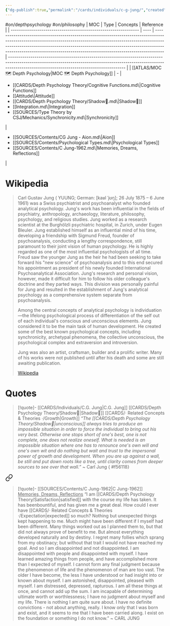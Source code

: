 ```yaml
---
{"dg-publish":true,"permalink":"/cards/individuals/c-g-jung/","created":"2023-03-08T17:10:16.342+01:00","updated":"2023-04-29T17:02:07.777+02:00"}
---
```


#on/depthpsychology #on/philosophy
| MOC                                                             | Type | Concepts                                                                                                                                                                                                                                                                                                                     | Reference                                                                                                                                                                                                             |
| --------------------------------------------------------------- | ---- | ---------------------------------------------------------------------------------------------------------------------------------------------------------------------------------------------------------------------------------------------------------------------------------------------------------------------------- | --------------------------------------------------------------------------------------------------------------------------------------------------------------------------------------------------------------------- |
| [[ATLAS/MOC 🗺️ Depth Psychology\|MOC 🗺️ Depth Psychology]] | \-   | <ul><li>[[CARDS/Depth Psychology Theory/Cognitive Functions.md\\|Cognitive Functions]]</li><li>[[Attitude\\|Attitude]]</li><li>[[CARDS/Depth Psychology Theory/Shadow👤.md\\|Shadow👤]]</li><li>[[Integration.md\\|Integration]]</li><li>[[SOURCES/Type Theory by CSJ/Mechanics/Synchronicity.md\\|Synchronicity]]</li></ul> | <ul><li>[[SOURCES/Contents/CG Jung - Aion.md\\|Aion]]</li><li>[[SOURCES/Contents/Psychological Types.md\\|Psychological Types]]</li><li>[[SOURCES/Contents/C Jung-1962.md\\|Memories, Dreams, Reflections]]</li></ul> |


# Wikipedia 

> Carl Gustav Jung ( YUUNG; German: [kaʁl ˈjʊŋ]; 26 July 1875 – 6 June 1961) was a Swiss psychiatrist and psychoanalyst who founded analytical psychology. Jung's work has been influential in the fields of psychiatry, anthropology, archaeology, literature, philosophy, psychology, and religious studies. Jung worked as a research scientist at the Burghölzli psychiatric hospital, in Zurich, under Eugen Bleuler. Jung established himself as an influential mind of his time, developing a friendship with Sigmund Freud, founder of psychoanalysis, conducting a lengthy correspondence, still paramount to their joint vision of human psychology. He is highly regarded as one of the most influential psychologists of all time.  Freud saw the younger Jung as the heir he had been seeking to take forward his "new science" of psychoanalysis and to this end secured his appointment as president of his newly founded International Psychoanalytical Association. Jung's research and personal vision, however, made it difficult for him to follow his older colleague's doctrine and they parted ways. This division was personally painful for Jung and resulted in the establishment of Jung's analytical psychology as a comprehensive system separate from psychoanalysis.
>
> Among the central concepts of analytical psychology is individuation—the lifelong psychological process of differentiation of the self out of each individual's conscious and unconscious elements. Jung considered it to be the main task of human development. He created some of the best known psychological concepts, including synchronicity, archetypal phenomena, the collective unconscious, the psychological complex and extraversion and introversion.
>
> Jung was also an artist, craftsman, builder and a prolific writer. Many of his works were not published until after his death and some are still awaiting publication.
>
> [Wikipedia](https://en.wikipedia.org/wiki/Carl%20Jung)

# Quotes 
> [!quote]- [[CARDS/Individuals/C.G. Jung\|C.G. Jung]] [[CARDS/Depth Psychology Theory/Shadow👤\|Shadow👤]] [[CARDS/· Related Concepts & Theories ·/Growth\|Growth]] 
> *“The [[CARDS/Depth Psychology Theory/Shadow👤\|unconscious]] always tries to produce an impossible situation in order to force the individual to bring out his very best. Otherwise one stops short of one's best, one is not complete, one does not realize oneself. What is needed is an impossible situation where one has to renounce one's own will and one's own wit and do nothing but wait and trust to the impersonal power of growth and development. When you are up against a wall, be still and put down roots like a tree, until clarity comes from deeper sources to see over that wall.”* ~ Carl Jung
{ #f56118}



<div class="transclusion internal-embed is-loaded"><a class="markdown-embed-link" href="/sources/contents/c-jung-1962/#60aae6" aria-label="Open link"><svg xmlns="http://www.w3.org/2000/svg" width="24" height="24" viewBox="0 0 24 24" fill="none" stroke="currentColor" stroke-width="2" stroke-linecap="round" stroke-linejoin="round" class="svg-icon lucide-link"><path d="M10 13a5 5 0 0 0 7.54.54l3-3a5 5 0 0 0-7.07-7.07l-1.72 1.71"></path><path d="M14 11a5 5 0 0 0-7.54-.54l-3 3a5 5 0 0 0 7.07 7.07l1.71-1.71"></path></svg></a><div class="markdown-embed">



> [!quote]- [[SOURCES/Contents/C Jung-1962\|C Jung-1962]]  <u>Memories, Dreams, Reflections</u>
>  “I am [[CARDS/Depth Psychology Theory/Satisfaction\|satisfied]] with the course my life has taken. It has beenbountiful, and has given me a great deal. How could I ever have [[CARDS/· Related Concepts & Theories ·/Expectation\|expected]] so much? Nothing but unexpected things kept happening to me. Much might have been different if I myself had been different. 
>  Many things worked out as I planned them to, but that did not always prove of benefit to me. But almost everything developed naturally and by destiny.
>  I regret many follies which sprang from my obstinacy; but without that trait I would not have reached my goal. And so I am disappointed and not disappointed. I am disappointed with people and disappointed with myself. I have learned amazing things from people, and have accomplished more than I expected of myself.
>   I cannot form any final judgment because the phenomenon of life and the phenomenon of man are too vast. The older I have become, the less I have understood or had insight into or known about myself.
>   I am astonished, disappointed, pleased with myself. I am distressed, depressed, rapturous. I am all these things at once, and cannot add up the sum. I am incapable of determining ultimate worth or worthlessness; I have no judgment about myself and my life. There is nothing I am quite sure about. I have no definite convictions - not about anything, really. I know only that I was born and exist, and it seems to me that I have been carried along. I exist on the foundation or something I do not know.” ~ CARL JUNG

</div></div>
